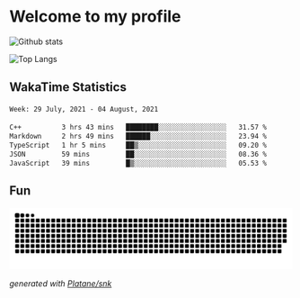 # Welcome to my profile

![Github stats](https://github-readme-stats.vercel.app/api?username=xinthose&show_icons=true&theme=radical&count_private=true)

![Top Langs](https://github-readme-stats.vercel.app/api/top-langs/?username=xinthose)

## WakaTime Statistics
<!--START_SECTION:waka-->
```text
Week: 29 July, 2021 - 04 August, 2021

C++          3 hrs 43 mins   ████████░░░░░░░░░░░░░░░░░   31.57 % 
Markdown     2 hrs 49 mins   ██████░░░░░░░░░░░░░░░░░░░   23.94 % 
TypeScript   1 hr 5 mins     ██▒░░░░░░░░░░░░░░░░░░░░░░   09.20 % 
JSON         59 mins         ██░░░░░░░░░░░░░░░░░░░░░░░   08.36 % 
JavaScript   39 mins         █▒░░░░░░░░░░░░░░░░░░░░░░░   05.53 % 
```
<!--END_SECTION:waka-->

## Fun
![github contribution grid snake animation](https://raw.githubusercontent.com/xinthose/xinthose/output/github-contribution-grid-snake.svg)

_generated with [Platane/snk](https://github.com/Platane/snk)_
